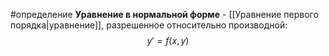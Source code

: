 #определение 
**Уравнение в нормальной форме** - [[Уравнение первого порядка|уравнение]], разрешенное относительно производной:
$$y' = f(x, y)$$ 